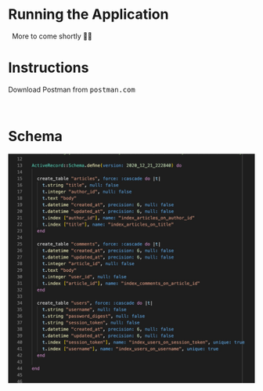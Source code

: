 # <strong>Running the Application</strong>
&nbsp;
More to come shortly 👨‍💻

# **Instructions**

Download Postman from <kbd>postman.com</kbd>


&nbsp;

# **Schema**

![alt text](./app/assets/images/Screen%20Shot%202020-12-21%20at%205.56.32%20PM.jpg "Schema")